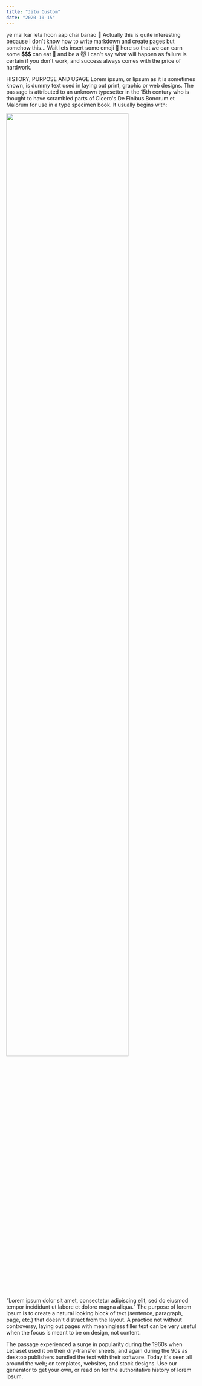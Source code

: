 ```yaml
---
title: "Jitu Custom"
date: "2020-10-15"
---
```


ye mai kar leta hoon aap chai banao 🙂
Actually this is quite interesting because I don't know how to write markdown 
and create pages but somehow this... Wait lets insert some emoji 🤑 here so that we can earn some 💲💲💲 can eat 🍗 and be a 🐱‍ I can't say what will happen 
as failure is certain if you don't work, and success always comes with the price of hardwork.

HISTORY, PURPOSE AND USAGE
Lorem ipsum, or lipsum as it is sometimes known, is dummy text used in laying out print, graphic or web designs. The passage is attributed to an unknown typesetter in the 15th century who is thought to have scrambled parts of Cicero's De Finibus Bonorum et Malorum for use in a type specimen book. It usually begins with:


<image width="80%"  src="https://images.pexels.com/photos/1779487/pexels-photo-1779487.jpeg?auto=compress&cs=tinysrgb&dpr=2&h=650&w=940" frameborder="0" allowfullscreen></image>



“Lorem ipsum dolor sit amet, consectetur adipiscing elit, sed do eiusmod tempor incididunt ut labore et dolore magna aliqua.”
The purpose of lorem ipsum is to create a natural looking block of text (sentence, paragraph, page, etc.) that doesn't distract from the layout. A practice not without controversy, laying out pages with meaningless filler text can be very useful when the focus is meant to be on design, not content.

The passage experienced a surge in popularity during the 1960s when Letraset used it on their dry-transfer sheets, and again during the 90s as desktop publishers bundled the text with their software. Today it's seen all around the web; on templates, websites, and stock designs. Use our generator to get your own, or read on for the authoritative history of lorem ipsum.